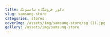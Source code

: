 ```yaml
---
title: دکور فروشگاه سامسونگ
slug: samsung-store
categories: stores
coverImg: /assets/img/samsung-store/sg (1).jpg
gallery: /assets/img/samsung-store
---
```

